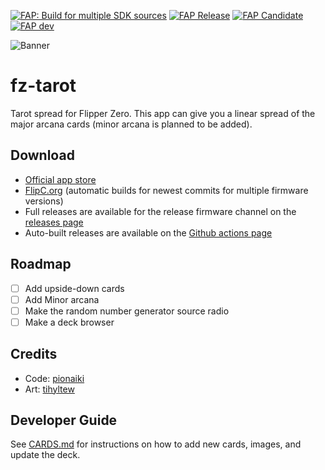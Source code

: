 [![FAP: Build for multiple SDK sources](https://github.com/pionaiki/fz-tarot/actions/workflows/build.yml/badge.svg)](https://github.com/pionaiki/fz-tarot/actions/workflows/build.yml)
[![FAP Release](https://flipc.org/pionaiki/fz-tarot/badge)](https://flipc.org/pionaiki/fz-tarot)
[![FAP Candidate](https://flipc.org/pionaiki/fz-tarot/badge?channel=rc)](https://flipc.org/pionaiki/fz-tarot?channel=rc)
[![FAP dev](https://flipc.org/pionaiki/fz-tarot/badge?channel=dev)](https://flipc.org/pionaiki/fz-tarot?channel=dev)

![Banner](.flipcorg/banner.png)

# fz-tarot
Tarot spread for Flipper Zero. This app can give you a linear spread of the major arcana cards (minor arcana is planned to be added).

## Download
- [Official app store](https://lab.flipper.net/apps/tarot)
- [FlipC.org](https://flipc.org/pionaiki/fz-tarot) (automatic builds for newest commits for multiple firmware versions)
- Full releases are available for the release firmware channel on the [releases page](https://github.com/pionaiki/fz-tarot/releases)
- Auto-built releases are available on the [Github actions page](https://github.com/pionaiki/fz-tarot/actions/workflows/build.yml)

## Roadmap
- [ ] Add upside-down cards
- [ ] Add Minor arcana
- [ ] Make the random number generator source radio
- [ ] Make a deck browser

## Credits
- Code: [pionaiki](https://github.com/pionaiki)
- Art: [tihyltew](https://github.com/tihyltew)

## Developer Guide

See [CARDS.md](./CARDS.md) for instructions on how to add new cards, images, and update the deck.
